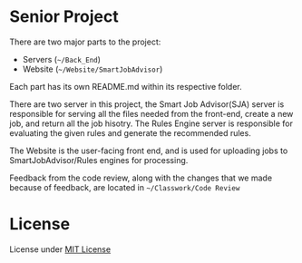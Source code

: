 # Senior Project

There are two major parts to the project:

- Servers (`~/Back_End`)
- Website (`~/Website/SmartJobAdvisor`)

Each part has its own README.md within its respective folder.

There are two server in this project, the Smart Job Advisor(SJA) server is responsible for serving all the files needed from the front-end, create a new job, and return all the job hisotry. The Rules Engine server is responsible for evaluating the given rules and generate the recommended rules.

The Website is the user-facing front end, and is used for uploading jobs to SmartJobAdvisor/Rules engines for processing.

Feedback from the code review, along with the changes that we made because of feedback, are located in `~/Classwork/Code Review`


# License

License under [MIT License](LICENSE)
